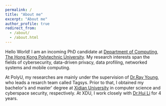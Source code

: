 ```yaml
---
permalink: /
title: "About me"
excerpt: "About me"
author_profile: true
redirect_from: 
  - /about/
  - /about.html
---
```


Hello World! I am an incoming PhD candidate at  [Department of Computing](https://www.comp.polyu.edu.hk/), [The Hong Kong Polytechnic University](https://www.polyu.edu.hk/). My research interests span the fields of cybersecurity, data-driven privacy, data profiling, networked systems and mobile computing.

At PolyU, my researches are mainly under the supervision of [Dr.Ray Young](https://www4.comp.polyu.edu.hk/~csyanglei/#/pages/profile/about), who leads a resarch team called Tagsys. Prior to that, I obtained my bachelor's and master' degree at [Xidian University](https://en.xidian.edu.cn/) in computer science and cyberspace security, respectively. At XDU, I work closely with [Dr.Hui Li](https://lihuixidian.github.io/) for 4 years.
